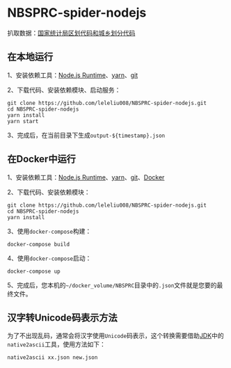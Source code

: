 # NBSPRC-spider-nodejs
扒取数据：[国家统计局区划代码和城乡划分代码](http://www.stats.gov.cn/tjsj/tjbz/tjyqhdmhcxhfdm/)

## 在本地运行
1、安装依赖工具：[Node.js Runtime](http://blog.fpliu.com/it/software/Node.js)、[yarn](http://blog.fpliu.com/it/software/yarn)、[git](http://blog.fpliu.com/it/software/git)

2、下载代码、安装依赖模块、启动服务：
```
git clone https://github.com/leleliu008/NBSPRC-spider-nodejs.git
cd NBSPRC-spider-nodejs
yarn install
yarn start
```
3、完成后，在当前目录下生成`output-${timestamp}.json`

## 在Docker中运行
1、安装依赖工具：[Node.js Runtime](http://blog.fpliu.com/it/software/Node.js)、[yarn](http://blog.fpliu.com/it/software/yarn)、[git](http://blog.fpliu.com/it/software/git)、[Docker](http://blog.fpliu.com/it/software/Docker)

2、下载代码、安装依赖模块：
```
git clone https://github.com/leleliu008/NBSPRC-spider-nodejs.git
cd NBSPRC-spider-nodejs
yarn install
```
3、使用`docker-compose`构建：
```
docker-compose build
```
4、使用`docker-compose`启动：
```
docker-compose up
```
5、完成后，您本机的`~/docker_volume/NBSPRC`目录中的`.json`文件就是您要的最终文件。

## 汉字转Unicode码表示方法
为了不出现乱码，通常会将汉字使用`Unicode`码表示，这个转换需要借助<a href="http://blog.fpliu.com/it/software/development/language/Java/JDK">JDK</a>中的`native2ascii`工具，使用方法如下：
```
native2ascii xx.json new.json
```
